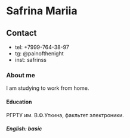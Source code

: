 # Safrina Mariia
## Contact
* tel: +7999-764-38-97
* tg: @painofthenight
* inst: safrinss
### About me
I am studying to work from home.
#### Education
РГРТУ им. В.Ф.Уткина, факльтет электроники.
##### English: basic

